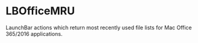 # LBOfficeMRU
LaunchBar actions which return most recently used file lists for Mac Office 365/2016 applications.

